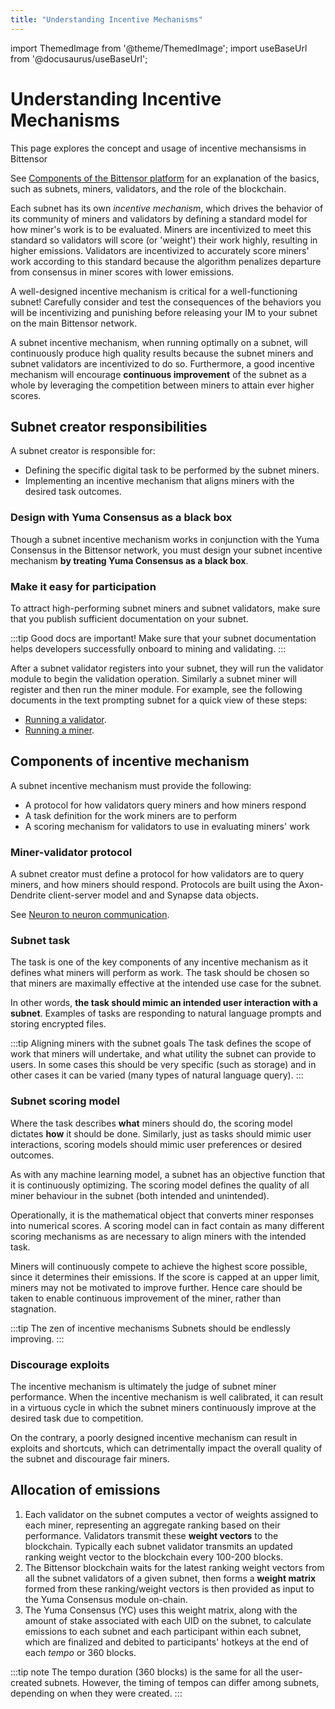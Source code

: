 ```yaml
---
title: "Understanding Incentive Mechanisms"
---
```


import ThemedImage from '@theme/ThemedImage';
import useBaseUrl from '@docusaurus/useBaseUrl';

# Understanding Incentive Mechanisms

This page explores the concept and usage of incentive mechansisms in Bittensor

See [Components of the Bittensor platform](../learn/bittensor-building-blocks) for an explanation of the basics, such as subnets, miners, validators, and the role of the blockchain.

Each subnet has its own *incentive mechanism*, which drives the behavior of its community of miners and validators by defining a standard model for how miner's work is to be evaluated. Miners are incentivized to meet this standard so validators will score (or 'weight') their work highly, resulting in higher emissions. Validators are incentivized to accurately score miners' work according to this standard because the algorithm penalizes departure from consensus in miner scores with lower emissions.

A well-designed incentive mechanism is critical for a well-functioning subnet! Carefully consider and test the consequences of the behaviors you will be incentivizing and punishing before releasing your IM to your subnet on the main Bittensor network.

A subnet incentive mechanism, when running optimally on a subnet, will continuously produce high quality results because the subnet miners and subnet validators are incentivized to do so. Furthermore, a good incentive mechanism will encourage **continuous improvement** of the subnet as a whole by leveraging the competition between miners to attain ever higher scores.

## Subnet creator responsibilities

A subnet creator is responsible for:
- Defining the specific digital task to be performed by the subnet miners.
- Implementing an incentive mechanism that aligns miners with the desired task outcomes.


### Design with Yuma Consensus as a black box

Though a subnet incentive mechanism works in conjunction with the Yuma Consensus in the Bittensor network, you must design your subnet incentive mechanism **by treating Yuma Consensus as a black box**. 

### Make it easy for participation

To attract high-performing subnet miners and subnet validators, make sure that you publish sufficient documentation on your subnet. 

:::tip Good docs are important!
Make sure that your subnet documentation helps developers successfully onboard to mining and validating.
:::

After a subnet validator registers into your subnet, they will run the validator module to begin the validation operation. Similarly a subnet miner will register and then run the miner module. For example, see the following documents in the text prompting subnet for a quick view of these steps:

- [Running a validator](https://github.com/opentensor/prompting/blob/main/docs/SN1_validation.md).
- [Running a miner](https://github.com/opentensor/prompting/blob/main/docs/stream_miner_template.md).

## Components of incentive mechanism

A subnet incentive mechanism must provide the following:

- A protocol for how validators query miners and how miners respond
- A task definition for the work miners are to perform
- A scoring mechanism for validators to use in evaluating miners' work


### Miner-validator protocol

A subnet creator must define a protocol for how validators are to query miners, and how miners should respond. Protocols are built using the Axon-Dendrite client-server model and and Synapse data objects.

See [Neuron to neuron communication](./bittensor-building-blocks.md#neuron-to-neuron-communication).


### Subnet task

The task is one of the key components of any incentive mechanism as it defines what miners will perform as work. The task should be chosen so that miners are maximally effective at the intended use case for the subnet.

In other words, **the task should mimic an intended user interaction with a subnet**. Examples of tasks are responding to natural language prompts and storing encrypted files.

:::tip Aligning miners with the subnet goals
The task defines the scope of work that miners will undertake, and what utility the subnet can provide to users. In some cases this should be very specific (such as storage) and in other cases it can be varied (many types of natural language query). 
:::

### Subnet scoring model

Where the task describes **what** miners should do, the scoring model dictates **how** it should be done. Similarly, just as tasks should mimic user interactions, scoring models should mimic user preferences or desired outcomes.

As with any machine learning model, a subnet has an objective function that it is continuously optimizing. The scoring model defines the quality of all miner behaviour in the subnet (both intended and unintended). 

Operationally, it is the mathematical object that converts miner responses into numerical scores. A scoring model can in fact contain as many different scoring mechanisms as are necessary to align miners with the intended task. 

Miners will continuously compete to achieve the highest score possible, since it determines their emissions. If the score is capped at an upper limit, miners may not be motivated to improve further. Hence care should be taken to enable continuous improvement of the miner, rather than stagnation.

:::tip The zen of incentive mechanisms
Subnets should be endlessly improving.
:::

### Discourage exploits
The incentive mechanism is ultimately the judge of subnet miner performance. When the incentive mechanism is well calibrated, it can result in a virtuous cycle in which the subnet miners continuously improve at the desired task due to competition. 

On the contrary, a poorly designed incentive mechanism can result in exploits and shortcuts, which can detrimentally impact the overall quality of the subnet and discourage fair miners.


## Allocation of emissions


1. Each validator on the subnet computes a vector of weights assigned to each miner, representing an aggregate ranking based on their performance. Validators transmit these **weight vectors** to the blockchain. Typically each subnet validator transmits an updated ranking weight vector to the blockchain every 100-200 blocks. 
2. The Bittensor blockchain waits for the latest ranking weight vectors from all the subnet validators of a given subnet, then forms a **weight matrix** formed from these ranking/weight vectors is then provided as input to the Yuma Consensus module on-chain.
3. The Yuma Consensus (YC) uses this weight matrix, along with the amount of stake associated with each UID on the subnet, to calculate emissions to each subnet and each participant within each subnet, which are finalized and debited to participants' hotkeys at the end of each *tempo* or 360 blocks.

:::tip note
The tempo duration (360 blocks) is the same for all the user-created subnets. However, the timing of tempos can differ among subnets, depending on when they were created.
:::